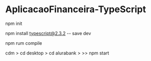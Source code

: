 # AplicacaoFinanceira-TypeScript

npm init 

npm install typescript@2.3.2 -- save dev

npm rum compile 

cdm > cd desktop > cd alurabank > >>
npm start 